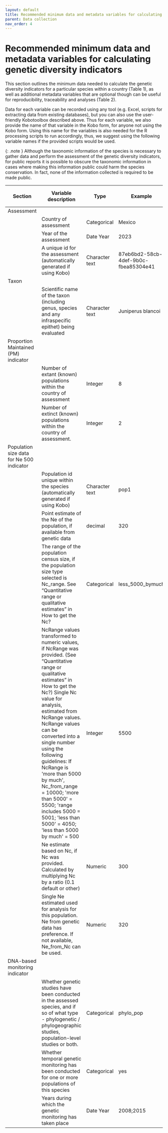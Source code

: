 ```yaml
---
layout: default
title: Recommended minimum data and metadata variables for calculating genetic diversity indicators
parent: Data collection
nav_order: 4
---
```


# Recommended minimum data and metadata variables for calculating genetic diversity indicators

This section outlines the minimum data needed to calculate the genetic diversity indicators for a particular species within a country (Table 1), as well as additional metadata variables that are optional though can be useful for reproducibility, traceability and analyses (Table 2). 

Data for each variable can be recorded using any tool (e.g. Excel, scripts for extracting data from existing databases), but you can also use the user-friendly Kobotoolbox described above. Thus for each variable, we also provide the name of that variable in the Kobo form, for anyone not using the Kobo form. Using this name for the variables is also needed for the R processing scripts to run accordingly, thus, we suggest using the following variable names if the provided scripts would be used. 

{: .note }
Although the taxonomic information of the species is necessary to gather data and perform the assessment of the genetic diversity indicators, for public reports it is possible to obscure the taxonomic information in cases where making this information public could harm the species conservation. In fact, none of the information collected is required to be made public.

| Section                                   | Variable description                                                                                                                                                                                                                                                                                                                                                                                                                                                               | Type           | Example                              | Variable name in Kobotoolbox form or processing scripts |
|-------------------------------------------|------------------------------------------------------------------------------------------------------------------------------------------------------------------------------------------------------------------------------------------------------------------------------------------------------------------------------------------------------------------------------------------------------------------------------------------------------------------------------------|----------------|--------------------------------------|---------------------------------------------------------|
| Assessment                                                                                                                                                                                                                                                                                                                                                                                                                                                                                                                    |                |                                      |                                                         |
|                                           | Country of assessment                                                                                                                                                                                                                                                                                                                                                                                                                                                              | Categorical    | Mexico                               | country_assessment                                      |
|                                           | Year of the assessment                                                                                                                                                                                                                                                                                                                                                                                                                                                             | Date Year      | 2023                                 | year_assessment                                         |
|                                           | A unique id for the assessment (automatically generated if using Kobo)                                                                                                                                                                                                                                                                                                                                                                                                             | Character text | 87eb6bd2-58cb-4def-9b0c-fbea85304e41 | X_uuid                                                  |
| Taxon                                     |                                                                                                                                                                                                                                                                                                                                                                                                                                                                                    |                |                                      |                                                         |
|                                           | Scientific name of the taxon (including genus, species and any infraspecific epithet) being evaluated                                                                                                                                                                                                                                                                                                                                                                              | Character text | Juniperus blancoi                    | taxon                                                   |
| Proportion Maintained (PM) indicator      |                                                                                                                                                                                                                                                                                                                                                                                                                                                                                    |                |                                      |                                                         |
|                                           | Number of extant (known) populations within the country of assessment                                                                                                                                                                                                                                                                                                                                                                                                              | Integer        | 8                                    | n_extant_populations                                    |
|                                           | Number of extinct (known) populations within the country of assessment.                                                                                                                                                                                                                                                                                                                                                                                                            | Integer        | 2                                    | n_extinct_populations                                   |
| Population size data for Ne 500 indicator |                                                                                                                                                                                                                                                                                                                                                                                                                                                                                    |                |                                      |                                                         |
|                                           | Population id unique within the species (automatically generated if using Kobo)                                                                                                                                                                                                                                                                                                                                                                                                    | Character text | pop1                                 | population                                              |
|                                           | Point estimate of the Ne of the population, if available from genetic data                                                                                                                                                                                                                                                                                                                                                                                                         | decimal        | 320                                  | Ne                                                      |
|                                           | The range of the population census size,  if the population size type selected is Nc_range. See “Quantitative range or qualitative estimates” in How to get the Nc?                                                                                                                                                                                                                                                                                                                | Categorical    | less_5000_bymuch                     | NcRange                                                 |
|                                           | NcRange values transformed  to numeric values, if NcRange was provided. (See “Quantitative range or qualitative estimates” in How to get the Nc?) Single Nc value for analysis, estimated from NcRange values. NcRange values can be converted into a single number using the following guidelines:  If NcRange is 'more than 5000 by much', Nc_from_range = 10000; 'more than 5000' = 5500; 'range includes 5000 = 5001; 'less than 5000' = 4050;  'less than 5000 by much' = 500 | Integer        | 5500                                 | Nc_from_range                                           |
|                                           | Ne estimate based on Nc, if Nc was provided. Calculated by multiplying Nc by a ratio (0.1 default or other)                                                                                                                                                                                                                                                                                                                                                                        | Numeric        | 300                                  | Ne_from_Nc                                              |
|                                           | Single Ne estimated used for analysis for this population. Ne from genetic data has preference. If not available, Ne_from_Nc can be used.                                                                                                                                                                                                                                                                                                                                          | Numeric        | 320                                  | Ne_combined                                             |
| DNA-based monitoring indicator            |                                                                                                                                                                                                                                                                                                                                                                                                                                                                                    |                |                                      |                                                         |
|                                           | Whether genetic studies have been conducted in the assessed species, and if so of what type - phylogenetic / phylogeographic studies, population-level studies or both.                                                                                                                                                                                                                                                                                                            | Categorical    | phylo_pop                            | gen_studies                                             |
|                                           | Whether temporal genetic monitoring has been conducted for one or more populations of this species                                                                                                                                                                                                                                                                                                                                                                                 | Categorical    | yes                                  | temp_gen_monitoring                                     |
|                                           | Years during which the genetic monitoring has taken place                                                                                                                                                                                                                                                                                                                                                                                                                          | Date Year      | 2008;2015                            | gen_monitoring_years                                    |


